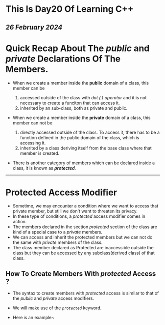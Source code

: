 # This Is Day20 Of Learning C++
## *26 February 2024*

# Quick Recap About The *public* and *private* Declarations Of The Members.
- When we create a member inside the **public** domain of a class, this member can be 
    1. accessed outside of the class with *dot (.) operator* and it is not necessary to create a funciton that can access it.
    2. inherited by an sub-class, both as private and public.

- When we create a member inside the **private** domain of a class, this member can not be 
    1. directly accessed outside of the class. To access it, there has to be a function defined in the public domain of the class, which is accessing it.
    2. inherited by a class deriving itself from the base class where that member is created.

- There is another category of members which can be declared inside a class, it is known as ***protected***.

-----

# Protected Access Modifier
- Sometime, we may encounter a condition where we want to access that private member, but still we don't want to threaten its privacy.
- In these type of conditions, a *protected* access modifier comes in action.
- The members declared in the section *protected* section of the class are kind of a special case to a *private* members.
- We can access and inherit the protected members but we can not do the same with *private* members of the class.
- The class member declared as Protected are inaccessible outside the class but they can be accessed by any subclass(derived class) of that class.

## How To Create Members With *protected* Access ?
- The syntax to create members with *protected* access is similar to that of the *public* and *private* access modifiers.
- We will make use of the *`protected`* keyword.

- Here is an example~

```cpp

```